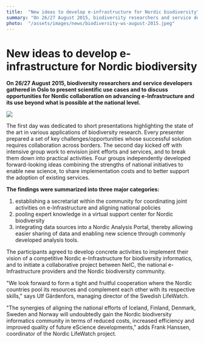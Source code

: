 ```yaml
---
title:  "New ideas to develop e-infrastructure for Nordic biodiversity" 
summary: "On 26/27 August 2015, biodiversity researchers and service developers gathered in Oslo to present scientific use cases and to discuss opportunities for Nordic collaboration on advancing e-Infrastructure and its use beyond what is possible at the national level."
photo:  "/assets/images/news/biodiversity-ws-august-2015.jpeg"
---
```


New ideas to develop e-infrastructure for Nordic biodiversity
=============================================================

**On 26/27 August 2015, biodiversity researchers and service developers gathered in Oslo to present scientific use cases and to discuss opportunities for Nordic collaboration on advancing e-Infrastructure and its use beyond what is possible at the national level.**

<img class="smallpic" src="{{ site.baseurl }}/assets/images/news/biodiversity-ws-august-2015.jpeg">

The first day was dedicated to short presentations highlighting the state of the art in various applications of biodiversity research. Every presenter prepared a set of key challenges/opportunities whose successful solution requires collaboration across borders. The second day kicked off with intensive group work to envision joint efforts and services, and to break them down into practical activities. Four groups independently developed forward-looking ideas combining the strengths of national initiatives to enable new science, to share implementation costs and to better support the adoption of existing services.

**The findings were summarized into three major categories:**

1.  establishing a secretariat within the community for coordinating joint activities on e-Infrastructure and aligning national policies
2.  pooling expert knowledge in a virtual support center for Nordic biodiversity
3.  integrating data sources into a Nordic Analysis Portal, thereby allowing easier sharing of data and enabling new science through commonly developed analysis tools.

The participants agreed to develop concrete activities to implement their vision of a competitive Nordic e-Infrastructure for biodiversity informatics, and to initiate a collaborative project between NeIC, the national e-Infrastructure providers and the Nordic biodiversity community.

"We look forward to form a tight and fruitful cooperation where the Nordic countries pool its resources and complement each other with its respective skills," says Ulf Gärdenfors, managing director of the Swedish LifeWatch.

"The synergies of aligning the national efforts of Iceland, Finland, Denmark, Sweden and Norway will undoubtedly gain the Nordic biodiversity informatics community in terms of reduced costs, increased efficiency and improved quality of future eScience developments," adds Frank Hanssen, coordinator of the Nordic LifeWatch project.

